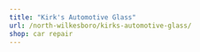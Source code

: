 ```yaml
---
title: "Kirk's Automotive Glass"
url: /north-wilkesboro/kirks-automotive-glass/
shop: car repair
---
```

